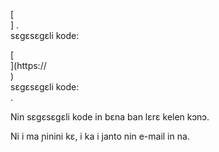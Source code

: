 [<br host>] .<br action>sɛgɛsɛgɛli kode:<br code>

[<br host>](https://<br host>)<br action>sɛgɛsɛgɛli kode:<br code>.

Nin sɛgɛsɛgɛli kode in bɛna ban lɛrɛ kelen kɔnɔ.

Ni i ma ɲinini kɛ, i ka i janto nin e-mail in na.